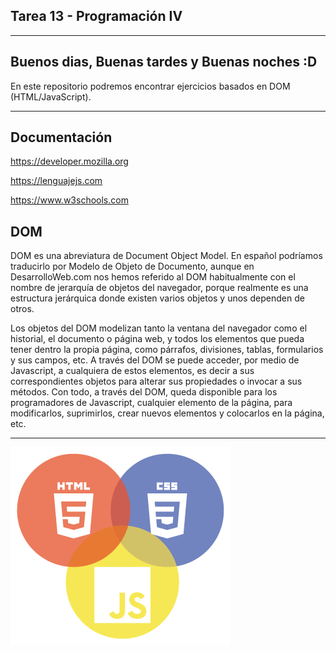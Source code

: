 <h2>Tarea 13 - Programación IV</h2>

---

## Buenos dias, Buenas tardes y Buenas noches :D

En este repositorio podremos encontrar ejercicios basados en DOM (HTML/JavaScript).

---

## Documentación

https://developer.mozilla.org

https://lenguajejs.com

https://www.w3schools.com


## DOM

DOM es una abreviatura de Document Object Model. En español podríamos traducirlo por Modelo de Objeto de Documento, aunque en DesarrolloWeb.com nos hemos referido al DOM habitualmente con el nombre de jerarquía de objetos del navegador, porque realmente es una estructura jerárquica donde existen varios objetos y unos dependen de otros.

Los objetos del DOM modelizan tanto la ventana del navegador como el historial, el documento o página web, y todos los elementos que pueda tener dentro la propia página, como párrafos, divisiones, tablas, formularios y sus campos, etc. A través del DOM se puede acceder, por medio de Javascript, a cualquiera de estos elementos, es decir a sus correspondientes objetos para alterar sus propiedades o invocar a sus métodos. Con todo, a través del DOM, queda disponible para los programadores de Javascript, cualquier elemento de la página, para modificarlos, suprimirlos, crear nuevos elementos y colocarlos en la página, etc.

---

![icono](https://github.com/Camilo2042/Tarea_13/blob/main/Screen%20shots/dom.png)